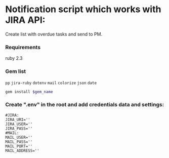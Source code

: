 # Notification script which works with JIRA API: #

Create list with overdue tasks and send to PM.

### Requirements ###
ruby 2.3

### Gem list ###
`pp`
`jira-ruby`
`dotenv`
`mail`
`colorize`
`json`
`date`

```sh
gem install $gem_name
```

### Create ".env" in the root and add credentials data and settings: ###
```
#JIRA:
JIRA_URI=''
JIRA_USER=''
JIRA_PASS=''
#MAIL:
MAIL_USER=''
MAIL_PASS=''
MAIL_PORT=''
MAIL_ADDRESS=''
```